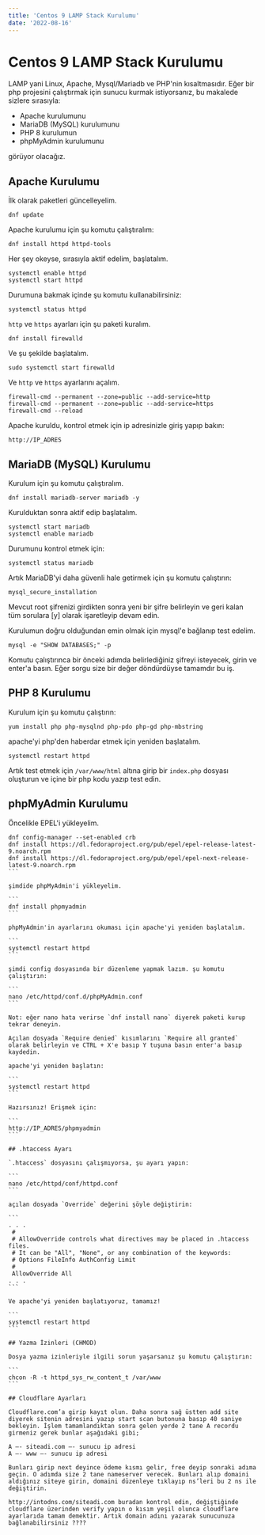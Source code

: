 ```yaml
---
title: 'Centos 9 LAMP Stack Kurulumu'
date: '2022-08-16'
---
```


# Centos 9 LAMP Stack Kurulumu

LAMP yani Linux, Apache, Mysql/Mariadb ve PHP'nin kısaltmasıdır. Eğer bir php projesini çalıştırmak için sunucu kurmak istiyorsanız, bu makalede sizlere sırasıyla:

- Apache kurulumunu
- MariaDB (MySQL) kurulumunu
- PHP 8 kurulumun
- phpMyAdmin kurulumunu

görüyor olacağız.

## Apache Kurulumu

İlk olarak paketleri güncelleyelim.

```
dnf update
```

Apache kurulumu için şu komutu çalıştıralım:

```
dnf install httpd httpd-tools 
```

Her şey okeyse, sırasıyla aktif edelim, başlatalım.

```
systemctl enable httpd
systemctl start httpd
```

Durumuna bakmak içinde şu komutu kullanabilirsiniz:

```
systemctl status httpd
```

`http` ve `https` ayarları için şu paketi kuralım.

```
dnf install firewalld
```

Ve şu şekilde başlatalım.

```
sudo systemctl start firewalld
```

Ve `http` ve `https` ayarlarını açalım.

```
firewall-cmd --permanent --zone=public --add-service=http
firewall-cmd --permanent --zone=public --add-service=https
firewall-cmd --reload
```

Apache kuruldu, kontrol etmek için ip adresinizle giriş yapıp bakın:

```
http://IP_ADRES
```

## MariaDB (MySQL) Kurulumu

Kurulum için şu komutu çalıştıralım.

```
dnf install mariadb-server mariadb -y
```

Kurulduktan sonra aktif edip başlatalım.

```
systemctl start mariadb
systemctl enable mariadb
```

Durumunu kontrol etmek için:

```
systemctl status mariadb
```

Artık MariaDB'yi daha güvenli hale getirmek için şu komutu çalıştırın:

```
mysql_secure_installation
```

Mevcut root şifrenizi girdikten sonra yeni bir şifre belirleyin ve geri kalan tüm sorulara [y] olarak işaretleyip devam edin.

Kurulumun doğru olduğundan emin olmak için mysql'e bağlanıp test edelim.

```
mysql -e "SHOW DATABASES;" -p
```

Komutu çalıştırınca bir önceki adımda belirlediğiniz şifreyi isteyecek, girin ve enter'a basın. Eğer sorgu size bir değer döndürdüyse tamamdır bu iş.

## PHP 8 Kurulumu

Kurulum için şu komutu çalıştırın:

```
yum install php php-mysqlnd php-pdo php-gd php-mbstring
```

apache'yi php'den haberdar etmek için yeniden başlatalım.

```
systemctl restart httpd 
```

Artık test etmek için `/var/www/html` altına girip bir `index.php` dosyası oluşturun ve içine bir php kodu yazıp test edin.

## phpMyAdmin Kurulumu

Öncelikle EPEL'i yükleyelim.

````
dnf config-manager --set-enabled crb
dnf install https://dl.fedoraproject.org/pub/epel/epel-release-latest-9.noarch.rpm
dnf install https://dl.fedoraproject.org/pub/epel/epel-next-release-latest-9.noarch.rpm
```

şimdide phpMyAdmin'i yükleyelim.

```
dnf install phpmyadmin
```

phpMyAdmin'in ayarlarını okuması için apache'yi yeniden başlatalım.

```
systemctl restart httpd
```

şimdi config dosyasında bir düzenleme yapmak lazım. şu komutu çalıştırın:

```
nano /etc/httpd/conf.d/phpMyAdmin.conf
```

Not: eğer nano hata verirse `dnf install nano` diyerek paketi kurup tekrar deneyin.

Açılan dosyada `Require denied` kısımlarını `Require all granted` olarak belirleyin ve CTRL + X'e basıp Y tuşuna basın enter'a basıp kaydedin.

apache'yi yeniden başlatın:

```
systemctl restart httpd
```

Hazırsınız! Erişmek için:

```
http://IP_ADRES/phpmyadmin
```

## .htaccess Ayarı

`.htaccess` dosyasını çalışmıyorsa, şu ayarı yapın:

```
nano /etc/httpd/conf/httpd.conf
```

açılan dosyada `Override` değerini şöyle değiştirin:

```
. . .
 # 
 # AllowOverride controls what directives may be placed in .htaccess files.
 # It can be "All", "None", or any combination of the keywords:
 # Options FileInfo AuthConfig Limit
 #
 AllowOverride All
. . .
```

Ve apache'yi yeniden başlatıyoruz, tamamız!

```
systemctl restart httpd
```

## Yazma İzinleri (CHMOD)

Dosya yazma izinleriyle ilgili sorun yaşarsanız şu komutu çalıştırın:

```
chcon -R -t httpd_sys_rw_content_t /var/www
```

## Cloudflare Ayarları

Cloudflare.com’a girip kayıt olun. Daha sonra sağ üstten add site diyerek sitenin adresini yazıp start scan butonuna basıp 40 saniye bekleyin. İşlem tamamlandıktan sonra gelen yerde 2 tane A recordu girmeniz gerek bunlar aşağıdaki gibi;

A —- siteadi.com —- sunucu ip adresi
A —- www —- sunucu ip adresi

Bunları girip next deyince ödeme kısmı gelir, free deyip sonraki adıma geçin. O adımda size 2 tane nameserver verecek. Bunları alıp domaini aldığınız siteye girin, domaini düzenleye tıklayıp ns’leri bu 2 ns ile değiştirin.

http://intodns.com/siteadi.com buradan kontrol edin, değiştiğinde cloudflare üzerinden verify yapın o kısım yeşil olunca cloudflare ayarlarıda tamam demektir. Artık domain adını yazarak sunucunuza bağlanabilirsiniz ????
